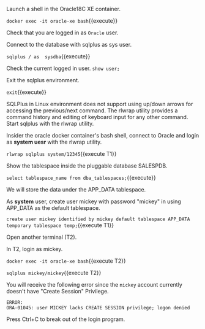 Launch a shell in the Oracle18C XE container. 

`docker exec -it oracle-xe bash`{{execute}}

Check that you are logged in as `Oracle` user.

Connect to the database with sqlplus as sys user. 

`sqlplus / as  sysdba`{{execute}}

Check the current logged in user.
`show user;`

Exit the sqlplus environment.

`exit`{{execute}}


SQLPlus in Linux environment does not support using up/down arrows for accessing the previous/next command. The rlwrap utility provides a command history and editing of keyboard input for any other command. Start sqlplus with the rlwrap utility.

Insider the oracle docker container's bash shell, 
connect to Oracle and login as **system uesr** with the rlwrap utility.

`rlwrap sqlplus system/12345`{{execute T1}}

Show the tablespace inside the pluggable database SALESPDB.

`select tablespace_name from dba_tablespaces;`{{execute}}

We will store the data under the APP_DATA tablespace. 

As **system** user, create user mickey with password "mickey" in using APP_DATA as the default tablespace.

`create user mickey identified by mickey default tablespace APP_DATA temporary tablespace temp;`{{execute T1}}


Open another terminal (T2). 

In T2, login as mickey.

`docker exec -it oracle-xe bash`{{execute T2}}

`sqlplus mickey/mickey`{{execute T2}}

You will receive the following error since the `mickey` account currently doesn't have "Create Session" Privilege. 
```
ERROR:
ORA-01045: user MICKEY lacks CREATE SESSION privilege; logon denied
```

Press Ctrl+C to break out of the login program.





